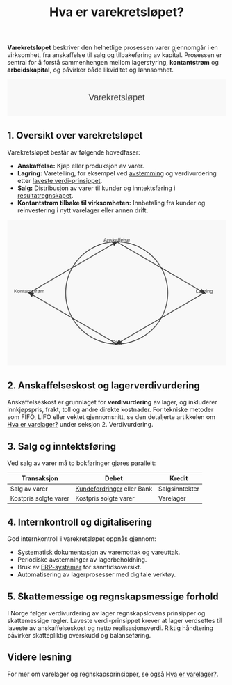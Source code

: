 ﻿---
title: "Hva er varekretsløpet?"
seoTitle: "Hva er varekretsløpet?"
meta_description: '**Varekretsløpet** beskriver den helhetlige prosessen varer gjennomgår i en virksomhet, fra anskaffelse til salg og tilbakeføring av kapital. Prosessen er se...'
slug: varekretslopet
type: blog
layout: pages/single
---

**Varekretsløpet** beskriver den helhetlige prosessen varer gjennomgår i en virksomhet, fra anskaffelse til salg og tilbakeføring av kapital. Prosessen er sentral for å forstå sammenhengen mellom lagerstyring, **kontantstrøm** og **arbeidskapital**, og påvirker både likviditet og lønnsomhet.

![Varekretsløpet](varekretslopet-image.svg)

## 1. Oversikt over varekretsløpet

Varekretsløpet består av følgende hovedfaser:

* **Anskaffelse:** Kjøp eller produksjon av varer.
* **Lagring:** Varetelling, for eksempel ved [avstemming](/blogs/regnskap/hva-er-avstemming "Hva er Avstemming?") og verdivurdering etter [laveste verdi-prinsippet](/blogs/regnskap/hva-er-balansebasert-verdivurdering "Hva er Balansebasert Verdivurdering?").
* **Salg:** Distribusjon av varer til kunder og inntektsføring i [resultatregnskapet](/blogs/regnskap/resultatregnskap "Hva er Resultatregnskap?").
* **Kontantstrøm tilbake til virksomheten:** Innbetaling fra kunder og reinvestering i nytt varelager eller annen drift.

![Varekretsløpet Diagram](varekretslopet-diagram.svg)

## 2. Anskaffelseskost og lagerverdivurdering

Anskaffelseskost er grunnlaget for **verdivurdering** av lager, og inkluderer innkjøpspris, frakt, toll og andre direkte kostnader. For tekniske metoder som FIFO, LIFO eller vektet gjennomsnitt, se den detaljerte artikkelen om [Hva er varelager?](/blogs/regnskap/hva-er-varelager "Hva er Varelager? Komplett Guide til Lagerstyring og Regnskapsføring") under seksjon 2. Verdivurdering.

## 3. Salg og inntektsføring

Ved salg av varer må to bokføringer gjøres parallelt:

| Transaksjon              | Debet                        | Kredit                       |
|--------------------------|------------------------------|------------------------------|
| Salg av varer            | [Kundefordringer](/blogs/regnskap/hva-er-fakturering "Hva er Fakturering?") eller Bank | Salgsinntekter |
| Kostpris solgte varer    | Kostpris solgte varer        | Varelager                    |

## 4. Internkontroll og digitalisering

God internkontroll i varekretsløpet oppnås gjennom:

* Systematisk dokumentasjon av varemottak og vareuttak.
* Periodiske avstemninger av lagerbeholdning.
* Bruk av [ERP-systemer](/blogs/regnskap/hva-er-erp-system "Hva er ERP-system?") for sanntidsoversikt.
* Automatisering av lagerprosesser med digitale verktøy.

## 5. Skattemessige og regnskapsmessige forhold

I Norge følger verdivurdering av lager regnskapslovens prinsipper og skattemessige regler. Laveste verdi-prinsippet krever at lager verdsettes til laveste av anskaffelseskost og netto realisasjonsverdi. Riktig håndtering påvirker skattepliktig overskudd og balanseføring.

## Videre lesning

For mer om varelager og regnskapsprinsipper, se også [Hva er varelager?](/blogs/regnskap/hva-er-varelager "Hva er Varelager? Komplett Guide til Lagerstyring og Regnskapsføring").









